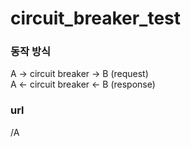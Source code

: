 # circuit_breaker_test

### 동작 방식
A -> circuit breaker -> B (request)  
A <- circuit breaker <- B (response)

### url
/A
